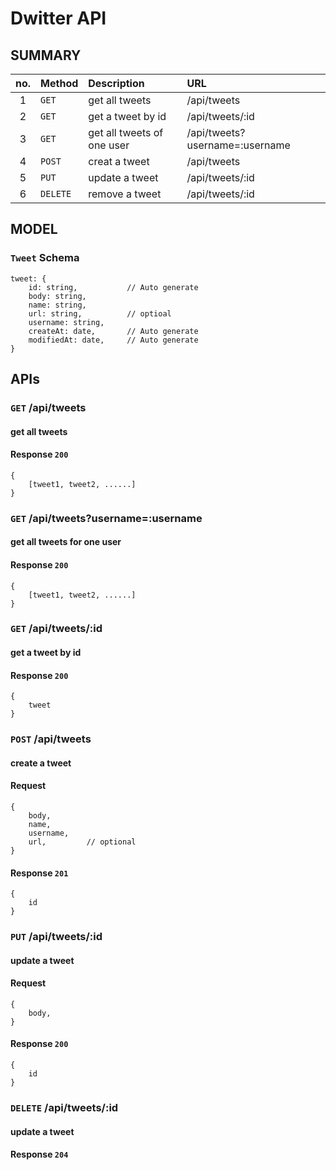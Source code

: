 # Dwitter API

## SUMMARY

| no. | Method   | Description            | URL                            |
| :-: | :------- | :--------------------- | :----------------------------- |
|  1  | `GET`    | get all tweets         | /api/tweets                    |
|  2  | `GET`    | get a tweet by id | /api/tweets/:id                |
|  3  | `GET`    | get all tweets of one user             | /api/tweets?username=:username |
|  4  | `POST`   | creat a tweet          | /api/tweets                    |
|  5  | `PUT`    | update a tweet         | /api/tweets/:id                |
|  6  | `DELETE` | remove a tweet         | /api/tweets/:id                |

## MODEL

### `Tweet` Schema

```
tweet: {
    id: string,           // Auto generate
    body: string,
    name: string,
    url: string,          // optioal
	username: string,
    createAt: date,       // Auto generate
    modifiedAt: date,     // Auto generate
}
```

## APIs

### `GET` /api/tweets

#### get all tweets

#### Response `200`

```
{
    [tweet1, tweet2, ......]
}
```

### `GET` /api/tweets?username=:username

#### get all tweets for one user

#### Response `200`

```
{
    [tweet1, tweet2, ......]
}
```

### `GET` /api/tweets/:id

#### get a tweet by id

#### Response `200`

```
{
    tweet
}
```

### `POST` /api/tweets

#### create a tweet

#### Request
```
{
    body,
    name,
    username,
    url,         // optional
}
```

#### Response `201`

```
{
    id
}
```

### `PUT` /api/tweets/:id

#### update a tweet

#### Request
```
{
    body,
}
```

#### Response `200`

```
{
    id
}
```

### `DELETE` /api/tweets/:id

#### update a tweet

#### Response `204`